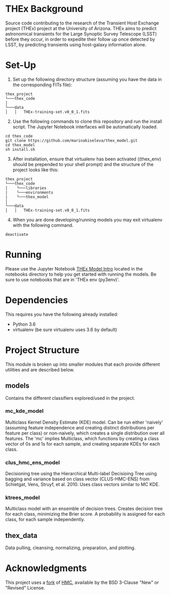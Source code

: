# THEx Background
Source code contributing to the research of the Transient Host Exchange project (THEx) project at the University of Arizona. THEx aims to predict astronomical transients for the Large Synoptic Survey Telescope (LSST) before they occur, in order to expedite their follow up once detected by LSST, by predicting transients using host-galaxy information alone.


# Set-Up
1. Set up the following directory structure (assuming you have the data in the corresponding FITs file):
```
thex_project
└───thex_code
│
└───data
│   │   THEx-training-set.v0_0_1.fits
```
2. Use the following commands to clone this repository and run the install script. The Jupyter Notebook interfaces will be automatically loaded.
```
cd thex_code
git clone https://github.com/marinakiseleva/thex_model.git
cd thex_model
sh install.sh
```

<!-- Update LOCAL_DATA_PATH in [thex_data/data_consts.py](thex_data/data_consts.py) with the path to data FITS file  (relative to thex_model root dir). It is best to follow this structure: -->
3. After installation, ensure that virtualenv has  been activated ((thex_env) should be prepended to your shell prompt) and the structure of the project looks like this:
```
thex_project
└───thex_code
|    └───libraries
|    └───environments
|    └───thex_model
│
└───data
│   │   THEx-training-set.v0_0_1.fits
```
4. When you are done developing/running models you may exit virtualenv with the following command.
```
deactivate
```

# Running
Please use the Jupyter Notebook [THEx Model Intro](notebooks/THEx%20Model%20Intro.ipynb) located in the notebooks directory to help you get started with running the models. Be sure to use notebooks that are in 'THEx env (py3env)'.

# Dependencies
This requires you have the following already installed:
- Python 3.6
- virtualenv (be sure virtualenv uses 3.6 by default)
<!-- Listed in requirements.txt and the following that needs to be separately installed in another directory.
- [hmc](https://github.com/marinakiseleva/hmc) -- see above

Do not pip install hmc. Download it from the link above and install it using setup.py. This is a forked and edited version, and only this version will work with our project. -->

# Project Structure
This module is broken up into smaller modules that each provide different utilities and are described below.

## models
Contains the different classifiers explored/used in the project.

### mc_kde_model
Multiclass Kernel Density Estimate (KDE) model. Can be run either 'naively' (assuming feature independence and creating distinct distributions per feature per class) or non-naively, which creates a single distribution over all features. The 'mc' implies Multiclass, which functions by creating a class vector of 0s and 1s for each sample, and creating separate KDEs for each class.
<!-- ### hmc_model
Decisioning tree using the Hierarchical Multi-label Decisioing Tree from Vens, et al. 2008. -->

### clus_hmc_ens_model
Decisioning tree using the Hierarchical Multi-label Decisioing Tree using bagging and variance based on class vector (CLUS-HMC-ENS) from Schietgat, Vens, Struyf, et al. 2010. Uses class vectors similar to MC KDE.

### ktrees_model
Multiclass model with an ensemble of decision trees. Creates decision tree for each class, minimizing the Brier score. A probability is assigned for each class, for each sample independently.

## thex_data
Data pulling, cleansing, normalizing, preparation, and plotting.


# Acknowledgments
This project uses a [fork](https://github.com/marinakiseleva/hmc) of [HMC](https://github.com/davidwarshaw/hmc), available by the BSD 3-Clause "New" or "Revised" License.  
